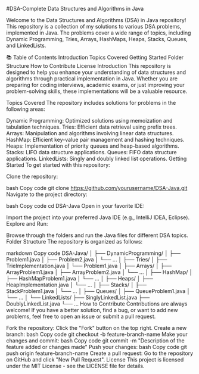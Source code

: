 #DSA-Complete
Data Structures and Algorithms in Java



Welcome to the Data Structures and Algorithms (DSA) in Java repository! This repository is a collection of my solutions to various DSA problems, implemented in Java. The problems cover a wide range of topics, including Dynamic Programming, Tries, Arrays, HashMaps, Heaps, Stacks, Queues, and LinkedLists.

📚 Table of Contents
Introduction
Topics Covered
Getting Started
Folder Structure
How to Contribute
License
Introduction
This repository is designed to help you enhance your understanding of data structures and algorithms through practical implementation in Java. Whether you are preparing for coding interviews, academic exams, or just improving your problem-solving skills, these implementations will be a valuable resource.

Topics Covered
The repository includes solutions for problems in the following areas:

Dynamic Programming: Optimized solutions using memoization and tabulation techniques.
Tries: Efficient data retrieval using prefix trees.
Arrays: Manipulation and algorithms involving linear data structures.
HashMap: Efficient key-value pair management and hashing techniques.
Heaps: Implementation of priority queues and heap-based algorithms.
Stacks: LIFO data structure applications.
Queues: FIFO data structure applications.
LinkedLists: Singly and doubly linked list operations.
Getting Started
To get started with this repository:

Clone the repository:

bash
Copy code
git clone https://github.com/yourusername/DSA-Java.git
Navigate to the project directory:

bash
Copy code
cd DSA-Java
Open in your favorite IDE:

Import the project into your preferred Java IDE (e.g., IntelliJ IDEA, Eclipse).
Explore and Run:

Browse through the folders and run the Java files for different DSA topics.
Folder Structure
The repository is organized as follows:

markdown
Copy code
DSA-Java/
│
├── DynamicProgramming/
│   ├── Problem1.java
│   ├── Problem2.java
│   └── ...
│
├── Tries/
│   ├── TrieImplementation.java
│   └── Problem1.java
│
├── Arrays/
│   ├── ArrayProblem1.java
│   ├── ArrayProblem2.java
│   └── ...
│
├── HashMap/
│   ├── HashMapProblem1.java
│   └── ...
│
├── Heaps/
│   ├── HeapImplementation.java
│   └── ...
│
├── Stacks/
│   ├── StackProblem1.java
│   └── ...
│
├── Queues/
│   ├── QueueProblem1.java
│   └── ...
│
└── LinkedLists/
    ├── SinglyLinkedList.java
    ├── DoublyLinkedList.java
    └── ...
How to Contribute
Contributions are always welcome! If you have a better solution, find a bug, or want to add new problems, feel free to open an issue or submit a pull request.

Fork the repository:
Click the "Fork" button on the top right.
Create a new branch:
bash
Copy code
git checkout -b feature-branch-name
Make your changes and commit:
bash
Copy code
git commit -m "Description of the feature added or changes made"
Push your changes:
bash
Copy code
git push origin feature-branch-name
Create a pull request:
Go to the repository on GitHub and click "New Pull Request".
License
This project is licensed under the MIT License - see the LICENSE file for details.
